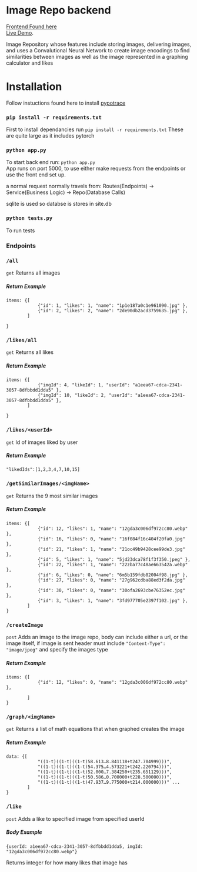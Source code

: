 # Image Repo backend

[Frontend Found here](https://github.com/ChiD12/image_repo_frontend)
\
[Live Demo](http://image.danielr.tech/).

Image Repository whose features include storing images, delivering images, and uses a Convalutional Neural Network to create image encodings to find similarities between images as well as the image represented in a graphing calculator and likes

# Installation

Follow instuctions found here to install [pypotrace](https://pypi.org/project/pypotrace/)

### `pip install -r requirements.txt`
First to install dependancies run `pip install -r requirements.txt`
These are quite large as it includes pytorch

### `python app.py`
To start back end run: `python app.py`
\
App runs on port 5000, to use either make requests from the endpoints or use the front end set up.

a normal request normally travels from:
Routes(Endpoints) &#8594; Service(Business Logic) &#8594; Repo(Database Calls)

sqlite is used so databse is stores in site.db

### `python tests.py`
To run tests

### Endpoints

### `/all`
`get` Returns all images

##### Return Example

```
items: {[
            {"id": 1, "likes": 1, "name": "1p1e187a0c1e961090.jpg" },
            {"id": 2, "likes": 2, "name": "2de90db2acd3759635.jpg" },
        ]
    
}
```  

### `/likes/all`
`get` Returns all likes

##### Return Example

```
items: {[
            {"imgId": 4, "likeId": 1, "userId": "a1eea67-cdca-2341-3057-8dfbbdd1dda5" },
            {"imgId": 10, "likeId": 2, "userId": "a1eea67-cdca-2341-3057-8dfbbdd1dda5" },
        ]
    
}
```  

### `/likes/<userId>`
`get` Id of images liked by user

##### Return Example

```
"likedIds":[1,2,3,4,7,10,15]
```  

### `/getSimilarImages/<imgName>`
`get` Returns the 9 most similar images

##### Return Example

```
items: {[
            {"id": 12, "likes": 1, "name": "12gda3c006df972cc80.webp" },
            {"id": 16, "likes": 0, "name": "16f084f16c404f20fa0.jpg" },
            {"id": 21, "likes": 1, "name": "21oc49b9428cee99de3.jpg" },
            {"id": 5, "likes": 1, "name": "5jd23dca78f1f3f350.jpeg" },
            {"id": 22, "likes": 1, "name": "22zba77c48ae663542a.webp" },
            {"id": 6, "likes": 0, "name": "6m5b159fdb82004f98.jpg" },
            {"id": 27, "likes": 0, "name": "27g962cdba88ed3f2da.jpg" },
            {"id": 30, "likes": 0, "name": "30ofa2693cbe76352ec.jpg" },
            {"id": 3, "likes": 1, "name": "3fd977705e2397f102.jpg" },
        ]
}
```  

### `/createImage`
`post` Adds an image to the image repo, body can include either a url, or the image itself, if image is sent header must include `"Content-Type": "image/jpeg"` and specify the images type

##### Return Example

```
items: {[
            {"id": 12, "likes": 0, "name": "12gda3c006df972cc80.webp" },

        ]
}
```  


### `/graph/<imgName>`
`get` Returns a list of math equations that when graphed creates the image

##### Return Example

```
data: {[
           	"((1-t)((1-t)((1-t)58.613…8.841118+t247.704999)))",
            "((1-t)((1-t)((1-t)54.375…4.573221+t242.220794)))",
            "((1-t)((1-t)((1-t)52.000…7.384250+t235.651129)))",
            "((1-t)((1-t)((1-t)50.586…0.700000+t228.500000)))",
            "((1-t)((1-t)((1-t)47.937…9.775000+t214.000000)))" ...
        ]
}
```  
### `/like`

`post` Adds a like to specified image from specified userId

##### Body Example
```
{userId: a1eea67-cdca-2341-3057-8dfbbdd1dda5, imgId: "12gda3c006df972cc80.webp"}
```  

Returns integer for how many likes that image has
